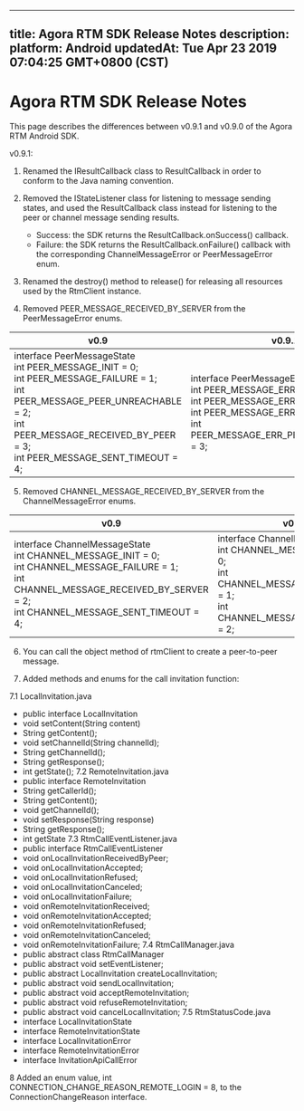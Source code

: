 
---
title: Agora RTM SDK Release Notes
description: 
platform: Android
updatedAt: Tue Apr 23 2019 07:04:25 GMT+0800 (CST)
---
# Agora RTM SDK Release Notes
This page describes the differences between v0.9.1 and v0.9.0 of the Agora RTM Android SDK.

v0.9.1:
1. Renamed the IResultCallback class to ResultCallback in order to conform to the Java naming convention.
2. Removed the IStateListener class for listening to message sending states, and used the ResultCallback class instead for listening to the peer or channel message sending results.
   - Success: the SDK returns the ResultCallback.onSuccess() callback. 
   - Failure: the SDK returns the ResultCallback.onFailure() callback with the corresponding ChannelMessageError or PeerMessageError enum. 

3. Renamed the destroy() method to release() for releasing all resources used by the RtmClient instance. 

4. Removed PEER_MESSAGE_RECEIVED_BY_SERVER from the PeerMessageError enums.

| v0.9                                                         | v0.9.1                                                       |
| ------------------------------------------------------------ | ------------------------------------------------------------ |
| interface PeerMessageState  <br>int PEER_MESSAGE_INIT = 0; <br>int PEER_MESSAGE_FAILURE = 1; <br>int PEER_MESSAGE_PEER_UNREACHABLE = 2; <br>int PEER_MESSAGE_RECEIVED_BY_PEER = 3; <br>int PEER_MESSAGE_SENT_TIMEOUT = 4; | interface PeerMessageError  <br>int PEER_MESSAGE_ERR_OK = 0; <br>int PEER_MESSAGE_ERR_FAILURE = 1; <br>int PEER_MESSAGE_ERR_TIMEOUT = 2; <br>int PEER_MESSAGE_ERR_PEER_UNREACHABLE = 3; |

5. Removed CHANNEL_MESSAGE_RECEIVED_BY_SERVER from the ChannelMessageError enums. 

| v0.9                                                         | v0.9.1                                                       |
| ------------------------------------------------------------ | ------------------------------------------------------------ |
| interface ChannelMessageState  <br>int CHANNEL_MESSAGE_INIT = 0; <br>int CHANNEL_MESSAGE_FAILURE = 1; <br>int CHANNEL_MESSAGE_RECEIVED_BY_SERVER = 2; <br>int CHANNEL_MESSAGE_SENT_TIMEOUT = 4; | interface ChannelMessageError <br>int CHANNEL_MESSAGE_ERR_OK = 0; <br>int CHANNEL_MESSAGE_ERR_FAILURE = 1; <br>int CHANNEL_MESSAGE_ERR_TIMEOUT = 2; |

6. You can call the object method of rtmClient to create a peer-to-peer message.

7. Added methods and enums for the call invitation function: 

7.1 LocalInvitation.java
  - public interface LocalInvitation
  - void setContent(String content)
  - String getContent();
  - void setChannelId(String channelId);
  - String getChannelId();
  - String getResponse();
  - int getState();
7.2 RemoteInvitation.java
  - public interface RemoteInvitation 
  - String getCallerId();
  - String getContent();
  - void getChannelId();
  - void setResponse(String response)
  - String getResponse();
  - int getState
7.3 RtmCallEventListener.java
  - public interface RtmCallEventListener 
  - void onLocalInvitationReceivedByPeer;
  - void onLocalInvitationAccepted;
  - void onLocalInvitationRefused;
  - void onLocalInvitationCanceled;
  - void onLocalInvitationFailure;
  - void onRemoteInvitationReceived;
  - void onRemoteInvitationAccepted;
  - void onRemoteInvitationRefused;
  - void onRemoteInvitationCanceled;
  - void onRemoteInvitationFailure;
7.4 RtmCallManager.java
  - public abstract class RtmCallManager 
  - public abstract void setEventListener;
  - public abstract LocalInvitation createLocalInvitation;
  - public abstract void sendLocalInvitation;
  - public abstract void acceptRemoteInvitation;
  - public abstract void refuseRemoteInvitation;
  - public abstract void cancelLocalInvitation;
7.5 RtmStatusCode.java
  - interface LocalInvitationState
  - interface RemoteInvitationState
  - interface LocalInvitationError
  - interface RemoteInvitationError
  - interface InvitationApiCallError

8 Added an enum value, int CONNECTION_CHANGE_REASON_REMOTE_LOGIN = 8, to the ConnectionChangeReason interface.

